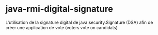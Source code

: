 # java-rmi-digital-signature
L'utilisation de la signature digital de java.security.Signature (DSA) afin de créer une application de vote (voters vote on candidats)